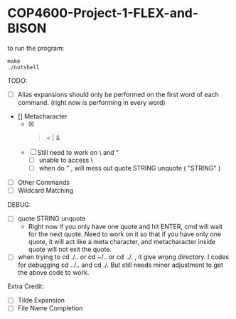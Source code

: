 # COP4600-Project-1-FLEX-and-BISON

to run the program:
```
make
./nutshell
```

TODO:
- [ ] Alias expansions should only be performed on the first word of each command. (right now is performing in every word)
- [] Metacharacter
    - [x] > < | &
    - [ ] Still need to work on \ and "
        - [ ] unable to access \
        - [ ] when do " , will mess out quote STRING unquote ( "STRING" )
- [ ] Other Commands
- [ ] Wildcard Matching

DEBUG:
- [ ] quote STRING unquote
    - Right now if you only have one quote and hit ENTER, cmd will wait for the next quote. Need to work on it so that if you have only one quote, it will act like a meta character, and metacharacter inside quote will not exit the quote. 
- [ ] when trying to cd ./.. or cd ~/.. or cd ../. , it give wrong directory. I codes for debugging cd ../.. and cd ./. But still needs minor adjustment to get the above code to work.  

Extra Credit:
- [ ] Tilde Expansion
- [ ] File Name Completion
